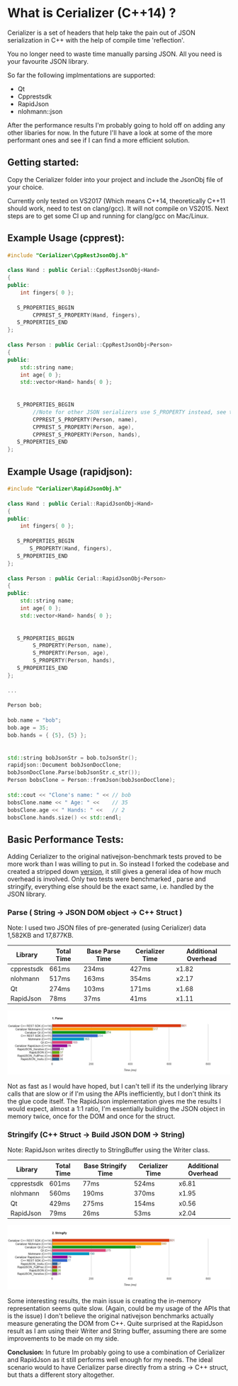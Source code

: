# What is Cerializer (C++14) ?

Cerializer is a set of headers that help take the pain out of JSON serialization in C++ with the help of compile time 'reflection'.

You no longer need to waste time manually parsing JSON.
All you need is your favourite JSON library.

So far the following implmentations are supported:

- Qt
- Cpprestsdk
- RapidJson
- nlohmann::json

After the performance results I'm probably going to hold off on adding any other libaries for now.
In the future I'll have a look at some of the more performant ones and see if I can find a more efficient solution.

## Getting started:

Copy the Cerializer folder into your project and include the JsonObj file of your choice.

Currently only tested on VS2017 (Which means C++14, theoretically C++11 should work, need to test on clang/gcc).
It will not compile on VS2015.
Next steps are to get some CI up and running for clang/gcc on Mac/Linux.

## Example Usage (cpprest):

``` C++
#include "Cerializer\CppRestJsonObj.h"

class Hand : public Cerial::CppRestJsonObj<Hand>
{
public:
    int fingers{ 0 };
    
   S_PROPERTIES_BEGIN
        CPPREST_S_PROPERTY(Hand, fingers),
   S_PROPERTIES_END
};

class Person : public Cerial::CppRestJsonObj<Person>
{
public:
    std::string name;
    int age{ 0 };
    std::vector<Hand> hands{ 0 };

    
   S_PROPERTIES_BEGIN
        //Note for other JSON serializers use S_PROPERTY instead, see tests for examples.
        CPPREST_S_PROPERTY(Person, name),
        CPPREST_S_PROPERTY(Person, age),
        CPPREST_S_PROPERTY(Person, hands),
   S_PROPERTIES_END
};

```

## Example Usage (rapidjson):
``` C++
#include "Cerializer\RapidJsonObj.h"

class Hand : public Cerial::RapidJsonObj<Hand>
{
public:
    int fingers{ 0 };
    
   S_PROPERTIES_BEGIN
       S_PROPERTY(Hand, fingers),
   S_PROPERTIES_END
};

class Person : public Cerial::RapidJsonObj<Person>
{
public:
    std::string name;
    int age{ 0 };
    std::vector<Hand> hands{ 0 };

    
   S_PROPERTIES_BEGIN
        S_PROPERTY(Person, name),
        S_PROPERTY(Person, age),
        S_PROPERTY(Person, hands),
   S_PROPERTIES_END
};

...

Person bob;

bob.name = "bob";
bob.age = 35;
bob.hands = { {5}, {5} };


std::string bobJsonStr = bob.toJsonStr();
rapidjson::Document bobJsonDocClone;
bobJsonDocClone.Parse(bobJsonStr.c_str());
Person bobsClone = Person::fromJson(bobJsonDocClone);

std::cout << "Clone's name: " << // bob
bobsClone.name << " Age: " <<    // 35
bobsClone.age << " Hands: " <<   // 2
bobsClone.hands.size() << std::endl;
```

## Basic Performance Tests:
Adding Cerializer to the original nativejson-benchmark tests proved to be more work than I was willing to put in.
So instead I forked the codebase and created a stripped down [version](https://github.com/CathalT/nativejson-benchmark/tree/cerializer_tests), it still gives a general idea of how much overhead is involved.
Only two tests were benchmarked , parse and stringify, everything else should be the exact same, i.e. handled by the JSON library.

### Parse ( String -> JSON DOM object -> C++ Struct )

Note: I used two JSON files of pre-generated (using Cerializer) data 1,582KB and 17,877KB.

   Library    | Total Time | Base Parse Time | Cerializer Time | Additional Overhead
--------------|------------|-----------------|-----------------|--------------------
  cpprestsdk  |    661ms   |      234ms      |      427ms      |        x1.82
  nlohmann    |    517ms   |      163ms      |      354ms      |        x2.17
  Qt          |    274ms   |      103ms      |      171ms      |        x1.68
  RapidJson   |     78ms   |       37ms      |       41ms      |        x1.11
  
  ![Parse time](https://github.com/CathalT/nativejson-benchmark/blob/cerializer_tests/sample/performance_unknown_win32_vc2013_1.%20Parse_Time%20(ms).jpeg)
  
Not as fast as I would have hoped, but I can't tell if its the underlying library calls that are slow or if I'm using the APIs inefficiently, but I don't think its the glue code itself.
The RapidJson implementation gives me the results I would expect, almost a 1:1 ratio, I'm essentially building the JSON object in memory twice, once for the DOM and once for the struct.

### Stringify (C++ Struct -> Build JSON DOM -> String) 
Note: RapidJson writes directly to StringBuffer using the Writer class.
  
   Library    | Total Time | Base Stringify Time | Cerializer Time | Additional Overhead
--------------|------------|---------------------|-----------------|--------------------
  cpprestsdk  |    601ms   |         77ms        |      524ms      |        x6.81
  nlohmann    |    560ms   |        190ms        |      370ms      |        x1.95
  Qt          |    429ms   |        275ms        |      154ms      |        x0.56
  RapidJson   |     79ms   |         26ms        |       53ms      |        x2.04
  
![Stringify time](https://github.com/CathalT/nativejson-benchmark/blob/cerializer_tests/sample/performance_unknown_win32_vc2013_2.%20Stringify_Time%20(ms).jpeg)

Some interesting results, the main issue is creating the in-memory representation seems quite slow. (Again, could be my usage of the APIs that is the issue)
I don't believe the original nativejson benchmarks actually measure generating the DOM from C++.
Quite surprised at the RapidJson result as I am using their Writer and String buffer, assuming there are some improvements to be made on my side.

**Conclusion:**
In future Im probably going to use a combination of Cerializer and RapidJson as it still performs well enough for my needs.
The ideal scenario would to have Cerializer parse directly from a string -> C++ struct, but thats a different story altogether.
